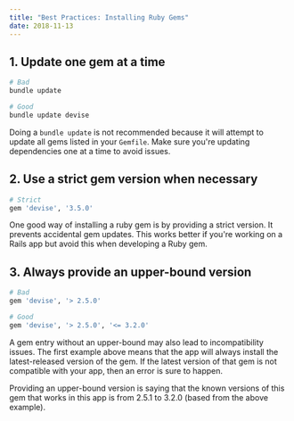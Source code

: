 ```yaml
---
title: "Best Practices: Installing Ruby Gems"
date: 2018-11-13
---
```


## 1. Update one gem at a time

```ruby
# Bad
bundle update

# Good
bundle update devise
```

Doing a `bundle update` is not recommended because it will attempt to update
all gems listed in your `Gemfile`. Make sure you're updating dependencies one at
a time to avoid issues.

## 2. Use a strict gem version when necessary

```ruby
# Strict
gem 'devise', '3.5.0'
```

One good way of installing a ruby gem is by providing a strict version. It
prevents accidental gem updates. This works better if you're working on a Rails
app but avoid this when developing a Ruby gem. 

## 3. Always provide an upper-bound version

```ruby
# Bad
gem 'devise', '> 2.5.0'

# Good
gem 'devise', '> 2.5.0', '<= 3.2.0'
```

A gem entry without an upper-bound may also lead to incompatibility issues. The
first example above means that the app will always install the latest-released 
version of the gem. If the latest version of that gem is not compatible with
your app, then an error is sure to happen.

Providing an upper-bound version is saying that the known versions of this gem
that works in this app is from 2.5.1 to 3.2.0 (based from the above example).
